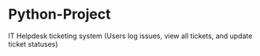 # Python-Project
IT Helpdesk ticketing system (Users log issues, view all tickets, and update ticket statuses)
